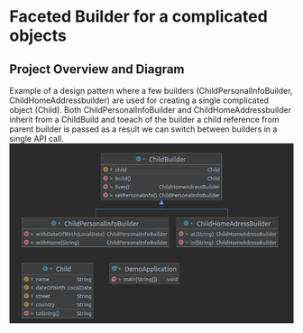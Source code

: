 # Faceted Builder for a complicated objects

## Project Overview and Diagram

Example of a design pattern where a few builders (ChildPersonalInfoBuilder, ChildHomeAddressbuilder) are used for creating a single complicated object (Child). Both ChildPersonalInfoBuilder and ChildHomeAddressbuilder inherit from a ChildBuild and toeach of the builder a child reference from parent builder is passed as a result we can switch between builders in a single API call. 
![alt text](https://github.com/OlgaYatsenko/DemoFacetedBuilder/blob/master/project_diagram.png)
